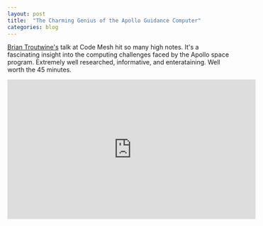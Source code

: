 ```yaml
---
layout: post
title:  "The Charming Genius of the Apollo Guidance Computer"
categories: blog
---
```


[Brian Troutwine's](https://twitter.com/bltroutwine) talk at Code Mesh hit so many high notes. It's a fascinating insight into the computing challenges faced by the Apollo space program. Extremely well researched, informative, and enterataining. Well worth the 45 minutes.

<iframe width="560" height="315" src="https://www.youtube.com/embed/xY45YE7ggng" frameborder="0" allowfullscreen></iframe>